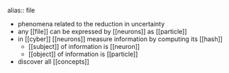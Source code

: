alias:: file

- phenomena related to the reduction in uncertainty
- any [[file]] can be expressed by [[neurons]] as [[particle]]
- in [[cyber]] [[neurons]] measure information by computing its [[hash]]
	- [[subject]] of information is [[neuron]]
	- [[object]] of information is [[particle]]
- discover all [[concepts]]